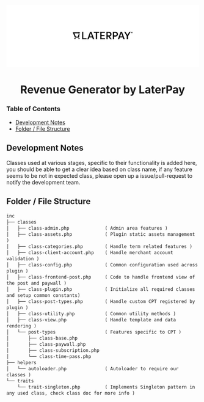 <p align="center"><img src="../wporgassets/banner-772x250.png" /></p>

<h1 align="center"> Revenue Generator by LaterPay </h1>

### Table of Contents
- [Development Notes](#development-notes)
- [Folder / File Structure](#folder--file-structure)

## Development Notes

Classes used at various stages, specific to their functionality is added here, you should be able to get a clear idea based on class name, if any feature seems to be not in expected class, please open up a issue/pull-request to notify the development team.

## Folder / File Structure

```text
inc
├── classes
│   ├── class-admin.php             ( Admin area features )
│   ├── class-assets.php            ( Plugin static assets management )
│   ├── class-categories.php        ( Handle term related features )
│   ├── class-client-account.php    ( Handle merchant account validation )
│   ├── class-config.php            ( Common configuration used across plugin )
│   ├── class-frontend-post.php     ( Code to handle frontend view of the post and paywall )
│   ├── class-plugin.php            ( Initialize all required classes and setup common constants)
│   ├── class-post-types.php        ( Handle custom CPT registered by plugin )
│   ├── class-utility.php           ( Common utility methods )
│   ├── class-view.php              ( Handle template and data rendering )
│   └── post-types                  ( Features specific to CPT )
│       ├── class-base.php
│       ├── class-paywall.php
│       ├── class-subscription.php
│       └── class-time-pass.php
├── helpers
│   └── autoloader.php              ( Autoloader to require our classes )
└── traits
    └── trait-singleton.php         ( Implements Singleton pattern in any used class, check class doc for more info )
```
